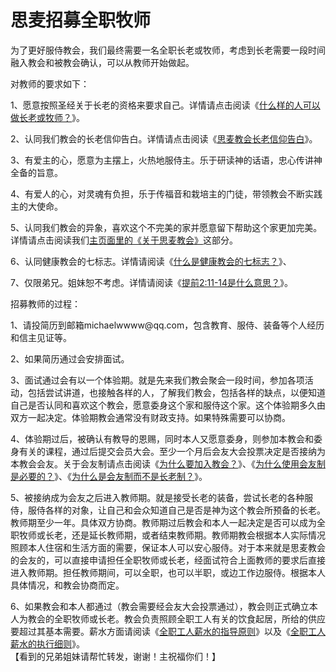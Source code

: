 # 思麦招募全职牧师



<p>为了更好服侍教会，我们最终需要一名全职长老或牧师，考虑到长老需要一段时间融入教会和被教会确认，可以从教师开始做起。</p>

<p>对教师的要求如下：</p>

<p>1、愿意按照圣经关于长老的资格来要求自己。详情请点击阅读《<a href="/node/12559">什么样的人可以做长老或牧师？</a>》。</p>

<p>2、认同我们教会的长老信仰告白。详情请点击阅读《<a href="/node/12739">思麦教会长老信仰告白</a>》。</p>

<p>3、有爱主的心，愿意为主摆上，火热地服侍主。乐于研读神的话语，忠心传讲神全备的旨意。</p>

<p>4、有爱人的心，对灵魂有负担，乐于传福音和栽培主的门徒，带领教会不断实践主的大使命。</p>

<p>5、认同我们教会的异象，喜欢这个不完美的家并愿意留下帮助这个家更加完美。详情请点击阅读我们<a href="https://www.simai.life/tags/comments/思麦教会">主页面里的《关于思麦教会》</a>这部分。</p>

<p>6、认同健康教会的七标志。详情请阅读《<a href="/node/12850">什么是健康教会的七标志？</a>》、</p>

<p>7、仅限弟兄。姐妹恕不考虑。详情请阅读《<a href="/node/12945">提前2:11-14是什么意思？</a>》。</p>

<p>招募教师的过程：</p>

<p>1、请投简历到邮箱michaelwwww@qq.com，包含教育、服侍、装备等个人经历和信主见证等。</p>

<p>2、如果简历通过会安排面试。</p>

<p>3、面试通过会有以一个体验期。就是先来我们教会聚会一段时间，参加各项活动，包括尝试讲道，也接触各样的人，了解我们教会，包括各样的缺点，以便知道自己是否认同和喜欢这个教会，愿意委身这个家和服侍这个家。这个体验期多久由双方一起决定。体验期教会通常没有财政支持。如果特殊需要可以协商。</p>

<p>4、体验期过后，被确认有教导的恩赐，同时本人又愿意委身，则参加本教会和委身有关的课程，通过后提交会员大会。至少一个月后会友大会投票决定是否接纳为本教会会友。关于会友制请点击阅读《<a href="/node/12541">为什么要加入教会？</a>》、《<a href="/node/12544">为什么使用会友制是必要的？</a>》、《<a href="/node/12545">为什么是会友制而不是长老制？</a>》。</p>

<p>5、被接纳成为会友之后进入教师期。就是接受长老的装备，尝试长老的各种服侍，服侍各样的对象，让自己和会众知道自己是否是神为这个教会所预备的长老。教师期至少一年。具体双方协商。教师期过后教会和本人一起决定是否可以成为全职牧师或长老，还是延长教师期，或者结束教师期。教师期教会根据本人实际情况照顾本人住宿和生活方面的需要，保证本人可以安心服侍。对于本来就是思麦教会的会友的，可以直接申请担任全职牧师或长老，经面试符合上面教师的要求后直接进入教师期。担任教师期间，可以全职，也可以半职，或边工作边服侍。根据本人具体情况，和教会协商而定。</p>

<p>6、如果教会和本人都通过（教会需要经会友大会投票通过），教会则正式确立本人为教会的全职牧师或长老。教会负责照顾全职工人有关的饮食起居，所给的供应要超过其基本需要。薪水方面请阅读《<a href="/node/12947">全职工人薪水的指导原则</a>》以及《<a href="/node/12948">全职工人薪水的执行细则</a>》。<br />
【看到的兄弟姐妹请帮忙转发，谢谢！主祝福你们！】<br />
&nbsp;</p>